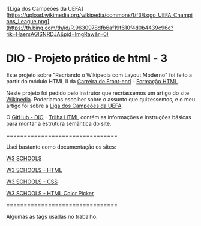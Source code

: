 
![Liga dos Campeões da UEFA](https://upload.wikimedia.org/wikipedia/commons/f/f3/Logo_UEFA_Champions_League.png](https://th.bing.com/th/id/R.9630978dfb6af19f610f4d0b4439c96c?rik=HaersAGlSNRDJA&pid=ImgRaw&r=0)

# DIO - Projeto prático de html - 3

Este projeto sobre "Recriando o Wikipedia com Layout Moderno" foi feito a partir do módulo HTML II da [Carreira de Front-end](https://www.dio.me/careers/front-end) - [Formação HTML](https://www.dio.me/curso-html).

Neste projeto foi pedido pelo instrutor que recriassemos um artigo do site [Wikipédia](https://pt.wikipedia.org/wiki/Wikip%C3%A9dia:P%C3%A1gina_principal). Poderiamos escolher sobre o assunto que quizessemos, e o meu artigo foi sobre a [Liga dos Campeões da UEFA](https://pt.wikipedia.org/wiki/Liga_dos_Campe%C3%B5es_da_UEFA). 

O [GitHub - DIO](https://github.com/digitalinnovationone) - [Trilha HTML](https://github.com/digitalinnovationone/trilha-html-modulo-3) contém as informações e instruções básicas para montar a estrutura semântica do site.

================================

Usei bastante como documentação os sites: 

[W3 SCHOOLS](https://www.w3schools.com/) 

[W3 SCHOOLS - HTML](https://www.w3schools.com/html/default.asp) 

[W3 SCHOOLS - CSS](https://www.w3schools.com/css/default.asp) 

[W3 SCHOOLS - HTML Color Picker](https://www.w3schools.com/colors/colors_picker.asp)


================================


Algumas as tags usadas no trabalho:


